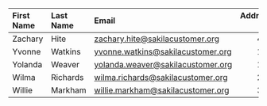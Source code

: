 | First Name | Last Name | Email                                | Address ID |
|:-----------|:----------|:-------------------------------------|-----------:|
| Zachary    | Hite      | zachary.hite@sakilacustomer.org      |        484 |
| Yvonne     | Watkins   | yvonne.watkins@sakilacustomer.org    |        178 |
| Yolanda    | Weaver    | yolanda.weaver@sakilacustomer.org    |        194 |
| Wilma      | Richards  | wilma.richards@sakilacustomer.org    |        216 |
| Willie     | Markham   | willie.markham@sakilacustomer.org    |        364 |
